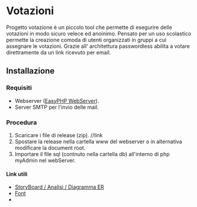 # Votazioni

Progetto votazione è un piccolo tool che permette di esegurire delle votazioni in modo sicuro velece ed anoinimo.
Pensato per un uso scolastico permette la creazione comoda di utenti organizzati in gruppi a cui assegnare le votazioni.
Grazie all' architettura passwordless abilita a votare direttramente da un link ricevuto per email.

## Installazione

### Requisiti
- Webserver ([EasyPHP WebServer](https://www.easyphp.org/download.php)).
- Server SMTP per l'invio delle mail.

### Procedura
1. Scaricare i file di release (zip). //link
2. Spostare la release nella cartella www del webserver o in alternativa modificare la document root.
3. Importare il file sql (contnuto nella cartella db) all'interno di php myAdmin nel webServer.


#### Link utili
- [StoryBoard / Analisi / Diagramma ER](https://gabriele-workspace.notion.site/Sistema-votazioni-6848d3ed4cb84d89bb3eb6d99cff4cbc)
- [Font](https://www.jetbrains.com/lp/mono/)
- 